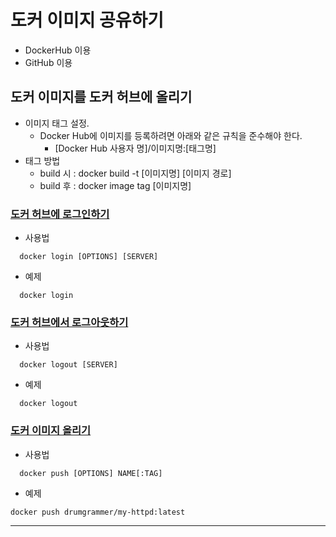 # 도커 이미지 공유하기

- DockerHub 이용
- GitHub 이용

## 도커 이미지를 도커 허브에 올리기

- 이미지 태그 설정.
  - Docker Hub에 이미지를 등록하려면 아래와 같은 규칙을 준수해야 한다.
    - [Docker Hub 사용자 명]/이미지명:[태그명]
- 태그 방법
  - build 시 : docker build -t [이미지명] [이미지 경로]
  - build 후 : docker image tag [이미지명]

### [도커 허브에 로그인하기](https://docs.docker.com/engine/reference/commandline/login/)

- 사용법

```shell
  docker login [OPTIONS] [SERVER]
```

- 예제

```shell
  docker login
```

### [도커 허브에서 로그아웃하기](https://docs.docker.com/engine/reference/commandline/logout/)

- 사용법

```shell
  docker logout [SERVER]
```

- 예제

```shell
  docker logout
```

### [도커 이미지 올리기](https://docs.docker.com/engine/reference/commandline/push/)

- 사용법

```shell
  docker push [OPTIONS] NAME[:TAG]
```

- 예제

```shell
docker push drumgrammer/my-httpd:latest
```

---
